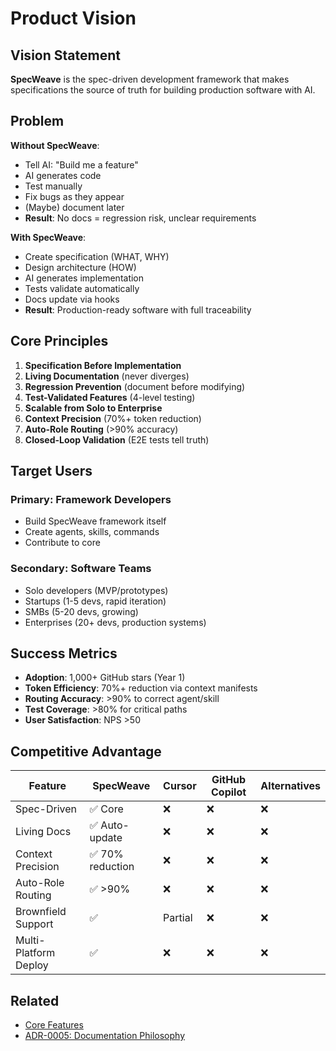 # Product Vision

## Vision Statement

**SpecWeave** is the spec-driven development framework that makes specifications the source of truth for building production software with AI.

## Problem

**Without SpecWeave**:
- Tell AI: "Build me a feature"
- AI generates code
- Test manually
- Fix bugs as they appear
- (Maybe) document later
- **Result**: No docs = regression risk, unclear requirements

**With SpecWeave**:
- Create specification (WHAT, WHY)
- Design architecture (HOW)
- AI generates implementation
- Tests validate automatically
- Docs update via hooks
- **Result**: Production-ready software with full traceability

## Core Principles

1. **Specification Before Implementation**
2. **Living Documentation** (never diverges)
3. **Regression Prevention** (document before modifying)
4. **Test-Validated Features** (4-level testing)
5. **Scalable from Solo to Enterprise**
6. **Context Precision** (70%+ token reduction)
7. **Auto-Role Routing** (>90% accuracy)
8. **Closed-Loop Validation** (E2E tests tell truth)

## Target Users

### Primary: Framework Developers
- Build SpecWeave framework itself
- Create agents, skills, commands
- Contribute to core

### Secondary: Software Teams
- Solo developers (MVP/prototypes)
- Startups (1-5 devs, rapid iteration)
- SMBs (5-20 devs, growing)
- Enterprises (20+ devs, production systems)

## Success Metrics

- **Adoption**: 1,000+ GitHub stars (Year 1)
- **Token Efficiency**: 70%+ reduction via context manifests
- **Routing Accuracy**: >90% to correct agent/skill
- **Test Coverage**: >80% for critical paths
- **User Satisfaction**: NPS >50

## Competitive Advantage

| Feature | SpecWeave | Cursor | GitHub Copilot | Alternatives |
|---------|-----------|--------|----------------|--------------|
| Spec-Driven | ✅ Core | ❌ | ❌ | ❌ |
| Living Docs | ✅ Auto-update | ❌ | ❌ | ❌ |
| Context Precision | ✅ 70% reduction | ❌ | ❌ | ❌ |
| Auto-Role Routing | ✅ >90% | ❌ | ❌ | ❌ |
| Brownfield Support | ✅ | Partial | ❌ | ❌ |
| Multi-Platform Deploy | ✅ | ❌ | ❌ | ❌ |

## Related

- [Core Features](core-features.md)
- [ADR-0005: Documentation Philosophy](../architecture/adr/0005-documentation-philosophy.md)
